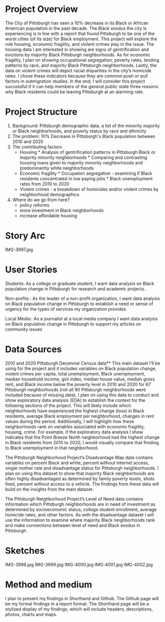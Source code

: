 # Project Overview 

The City of Pittsburgh has seen a 10% decrease in its Black or African American population in the past decade. The Black exodus the city is experiencing is in line with a report that found Pittsburgh to be one of the worst cities (of its size) for Black employment. This project will explore the role housing, economic fragility, and violent crimes play in the issue. The housing data I am interested in showing are signs of gentrification and evictions by majority Black Pittsburgh neighborhoods. As for economic fragility, I plan on showing occupational segregation, poverty rates, lending patterns by race, and majority Black Pittsburgh neighborhoods. Lastly, the data on violent crimes will depict racial disparities in the city’s homicide rates. I chose these indicators because they are common push or pull factors in outmigration studies. In the end, I will consider this project successful if it can help members of the general public state three reasons why Black residents could be leaving Pittsburgh at an alarming rate. 

# Project Structure 
1. Background: Pittsburgh demographic data, a list of the minority majority or Black neighborhoods, and poverty status by race and ethnicity 
2. The problem: 10% Decrease in Pittsburgh's Black population between 2010 and 2020
3. The contributing factors 
    * Housing
            * Analysis of gentrification patterns in Pittsburgh Black or majority minority neighborhoods 
            * Comparing and contrasting housing loans given to majority minority neighborhoods and predominantly white neighborhoods
    * Economic fragility 
            * Occupation segregation - examining if Black residents concentrated in low paying jobs
            * Black unemployment rates from 2010 to 2020
     * Violent crimes - a breakdown of homicides and/or violent crimes by neighborhood demographics  
4. Where do we go from here?
    * policy reforms 
    * more investment in Black neighborhoods 
    * increase affordable housing 
# Story Arc
IMG-3997.jpg

# User Stories 
Students: As a college or graduate student, I want data analysis on Black population change in Pittsburgh for research and academic projects. 

Non-profits : As the leader of a non-profit organization, I want data analysis on Black population change in Pittsburgh to establish a need or sense of urgency for the types of services my organization provides. 

Local Media:: As a journalist at a local media company I want data analysis on Black population change in Pittsburgh to support my articles on community issues 


# Data Sources 

2010 and 2020 Pittsburgh Decennial Census data** This main dataset I’ll be using for the project and it includes variables on Black population change, violent crimes per capita, total unemployment, Black unemployment, median household income, gini index, median house value, median gross rent, and Black income below the poverty level in 2010 and 2020 for 67 Pittsburgh neighborhoods (not all 90 Pittsburgh neighborhoods were included because of missing data). I plan on using this data to conduct and show exploratory data analysis (EDA) to establish the context for the following sections of the project. This will likely include which neighborhoods have experienced the highest change (loss) in Black residents, average Black employment per neighborhood, changes in rent values during the period. Additionally, I will highlight how these neighborhoods rank on variables associated with economic fragility, housing, crime. For example, if the exploratory data analysis I show indicates that the Point Breeze North neighborhood had the highest change in Black residents from 2010 to 2020, I would visually compare that finiding to Black unemployment in that neighborhood. 

The Pittsburgh Neighborhood Project’s Disadvantage Map data contains variables on percent Black and white, percent without internet access, single mother rate and disadvantage status for Pittsburgh neighborhoods. I plan on using this dataset to show that majority Black neighborhoods are often highly disadvantaged as determined by family poverty levels, shots fired, percent without access to a vehicle. The findings from these data will build on the insights from the main dataset. 

The Pittsburgh Neighborhood Project’s Level of Need data contains information which Pittsburgh neighborhoods are in need of investment as determined by socioeconomic status, college student enrollment, average homicide rates, and other factors. As with the disadvantage dataset I will use the information to examine where majority  Black neighborhoods rank and make connections between level of need and Black exodus in Pittsburgh.


# Sketches 

IMG-3998.jpg
IMG-3999.jpg
IMG-4000.jpg
IMG-4001.jpg
IMG-4002.jpg

# Method and medium 
I plan to present my findings in Shorthand and Github. The Github page will be my formal findings in a report format. The Shorthand page will be a stylized display of my findings, which will include headers, descriptions, photos, charts and maps. 


